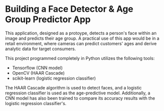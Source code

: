 Building a Face Detector & Age Group Predictor App
==========
This application, designed as a protoype, detects a person's face within an image and 
predicts their age group. A practical use of this app would be in a retail environment, 
where cameras can predict customers' ages and derive analytic data for target consumers. 

This project programmed completely in Python utilizes the following tools:
  * Tensorflow (CNN model)
  * OpenCV (HAAR Cascade)
  * scikit-learn (logistic regression classifier)


The HAAR Cascade algorithm is used to detect faces, and a logistic regression classifier 
is used as the age-predictive model. Additionally, a CNN model has also been trained to 
compare its accuracy results with the logistic regression classifier's.

